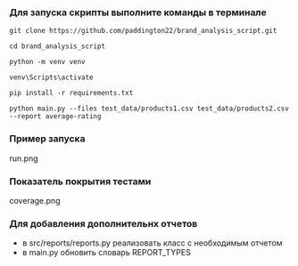 ### Для запуска скрипты выполните команды в терминале
```commandline
git clone https://github.com/paddington22/brand_analysis_script.git
```
```commandline
cd brand_analysis_script
```
```commandline
python -m venv venv

```

```commandline
venv\Scripts\activate
```
```commandline
pip install -r requirements.txt
```
```commandline
python main.py --files test_data/products1.csv test_data/products2.csv --report average-rating
```
### Пример запуска
run.png
### Показатель покрытия тестами
coverage.png

### Для добавления дополнительнх отчетов
- в src/reports/reports.py реализовать класс с необходимым отчетом
- в main.py обновить словарь REPORT_TYPES